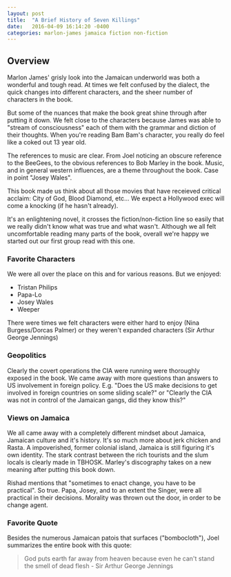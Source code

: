 ```yaml
---
layout: post
title:  "A Brief History of Seven Killings"
date:   2016-04-09 16:14:20 -0400
categories: marlon-james jamaica fiction non-fiction
---
```


## Overview

Marlon James' grisly look into the Jamaican underworld was both a wonderful and tough read. At times
we felt confused by the dialect, the quick changes into different characters, and the sheer number of 
characters in the book. 

But some of the nuances that make the book great shine through after putting it down. We felt close to the
characters because James was able to "stream of consciousness" each of them with the grammar and diction of their 
thoughts. When you're reading Bam Bam's character, you really do feel like a coked out 13 year old. 

The references to music are clear. From Joel noticing an obscure reference to the BeeGees, to the obvious references to 
Bob Marley in the book. Music, and in general western influences, are a theme throughout the book. Case in point "Josey Wales".

This book made us think about all those movies that have receieved critical acclaim: City of God, Blood Diamond, etc... 
We expect a Hollywood exec will come a knocking (if he hasn't already).

It's an enlightening novel, it crosses the fiction/non-fiction line so easily that we really didn't know what was true and 
what wasn't. Although we all felt uncomfortable reading many parts of the book, overall we're happy we started out our first 
group read with this one.

### Favorite Characters

We were all over the place on this and for various reasons. But we enjoyed:

* Tristan Philips
* Papa-Lo
* Josey Wales
* Weeper

There were times we felt characters were either hard to enjoy (Nina Burgess/Dorcas Palmer) or 
they weren't expanded characters (Sir Arthur George Jennings)

### Geopolitics

Clearly the covert operations the CIA were running were thoroughly exposed in the book. We came away with more questions
than answers to US involvement in foreign policy. E.g. "Does the US make decisions to get involved in foreign countries
on some sliding scale?" or "Clearly the CIA was not in control of the Jamaican gangs, did they know this?"

### Views on Jamaica

We all came away with a completely different mindset about Jamaica, Jamaican culture and it's history. It's so much more 
about jerk chicken and Rasta. A impoverished, former colonial island, Jamaica is still figuring it's own identity. The stark contrast
between the rich tourists and the slum locals is clearly made in TBHOSK. Marley's discography takes on a new meaning after putting 
this book down. 

Rishad mentions that "sometimes to enact change, you have to be practical". So true. Papa, Josey, and to an extent the Singer, were 
all practical in their decisions. Morality was thrown out the door, in order to be change agent.

### Favorite Quote

Besides the numerous Jamaican patois that surfaces ("bombocloth"), Joel summarizes the entire book with this quote:

> God puts earth far away from heaven because even he can't stand the smell of dead flesh - Sir Arthur George Jennings
